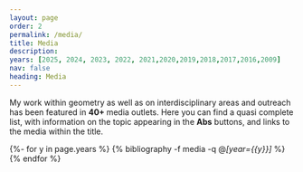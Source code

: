 ```yaml
---
layout: page
order: 2
permalink: /media/
title: Media
description: 
years: [2025, 2024, 2023, 2022, 2021,2020,2019,2018,2017,2016,2009]
nav: false
heading: Media
---
```

 
 My work within geometry as well as on interdisciplinary areas and outreach has been featured in <b> 40+ </b> media outlets. Here you can find a quasi complete list, with information on the topic appearing in the <b>Abs</b> buttons, and links to the media within the title. 

<div id="publicationList" class="publications">
 
{%- for y in page.years %}
  {% bibliography -f media -q @*[year={{y}}]* %}
{% endfor %}

</div>
